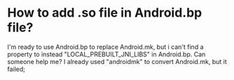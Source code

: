 
# How to add .so file in Android.bp file?

I'm ready to use Android.bp to replace Android.mk, but i can't find a property to instead "LOCAL_PREBUILT_JNI_LIBS" in Android.bp. Can someone help me?
I already used "androidmk" to convert Android.mk, but it failed;

        